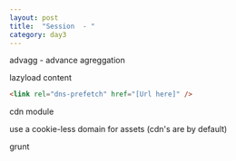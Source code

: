 ```yaml
---
layout: post
title:  "Session  - "
category: day3
---
```


advagg - advance agreggation

lazyload content

```html
<link rel="dns-prefetch" href="[Url here]" />
```

cdn module

use a cookie-less domain for assets (cdn's are by default)

grunt
